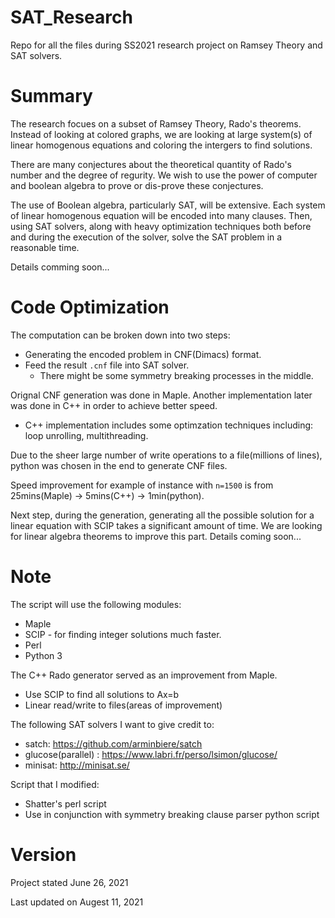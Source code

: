 # SAT_Research
Repo for all the files during SS2021 research project on Ramsey Theory and SAT solvers.

# Summary

The research focues on a subset of Ramsey Theory, Rado's theorems. Instead of looking at colored graphs, we are looking at large system(s) of linear homogenous equations and coloring the intergers to find solutions. 

There are many conjectures about the theoretical quantity of Rado's number and the degree of regurity. We wish to use the power of computer and boolean algebra to prove or dis-prove these conjectures. 

The use of Boolean algebra, particularly SAT, will be extensive. Each system of linear homogenous equation will be encoded into many clauses. Then, using SAT solvers, along with heavy optimization techniques both before and during the execution of the solver, solve the SAT problem in a reasonable time. 

Details comming soon...



# Code Optimization

The computation can be broken down into two steps:

- Generating the encoded problem in CNF(Dimacs) format.
- Feed the result `.cnf` file into SAT solver.
  - There might be some symmetry breaking processes in the middle.

Orignal CNF generation was done in Maple. Another implementation later was done in C++ in order to achieve better speed.

- C++ implementation includes some optimzation techniques including: loop unrolling, multithreading.

Due to the sheer large number of write operations to a file(millions of lines), python was chosen in the end to generate CNF files.

Speed improvement for example of instance with `n=1500` is from 25mins(Maple) -> 5mins(C++) -> 1min(python).

Next step, during the generation, generating all the possible solution for a linear equation with SCIP takes a significant amount of time. We are looking for linear algebra theorems to improve this part. Details coming soon...

# Note

The script will use the following modules:

- Maple
- SCIP - for finding integer solutions much faster.
- Perl
- Python 3

The C++ Rado generator served as an improvement from Maple.

- Use SCIP to find all solutions to Ax=b
- Linear read/write to files(areas of improvement)

The following SAT solvers I want to give credit to:

- satch: https://github.com/arminbiere/satch
- glucose(parallel) : https://www.labri.fr/perso/lsimon/glucose/
- minisat: http://minisat.se/

Script that I modified:

- Shatter's perl script
- Use in conjunction with symmetry breaking clause parser python script

# Version 

Project stated June 26, 2021

Last updated on Augest 11, 2021
